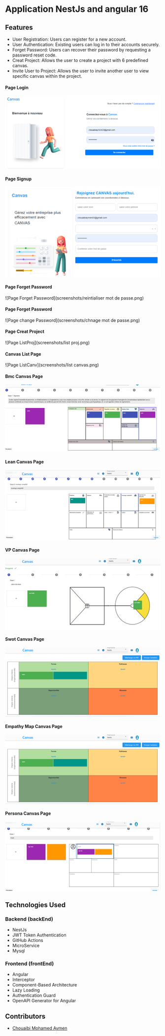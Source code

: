# Application NestJs and angular 16

## Features

- User Registration: Users can register for a new account.
- User Authentication: Existing users can log in to their accounts securely.
- Forget Password: Users can recover their password by requesting a password reset code.
- Creat Project: Allows the user to create a project with 6 predefined canvas.
- Invite User to Project: Allows the user to invite another user to view specific canvas within the project.

#### Page Login
![# Page Login](screenshots/login.png)

#### Page Signup
![Page Signup](screenshots/Signup.png)

#### Page Forget Password
![Page Forget Password](screenshots/reintialiser mot de passe.png)

#### Page Forget Password
![Page change Password](screenshots/chnage mot de passe.png)
#### Page Creat Project
![Page ListProj](screenshots/list proj.png)

#### Canvas List Page
![Page ListCanv](screenshots/list canvas.png)

#### Bmc Canvas Page
![Page bmc](screenshots/bmc.png)

#### Lean Canvas Page
![Page lean](screenshots/lean.png)

#### VP Canvas Page
![Page VP](screenshots/vp.png)

#### Swot Canvas Page
![Page Swot](screenshots/swot.png)

#### Empathy Map Canvas Page
![Page empthie](screenshots/swot.png)

#### Persona Canvas Page
![Page Persona](screenshots/persona.png)

## Technologies Used

### Backend (backEnd)

- NestJs
- JWT Token Authentication
- GitHub Actions
- MicroService
- Mysql



### Frontend (frontEnd)

- Angular
- Interceptor
- Component-Based Architecture
- Lazy Loading
- Authentication Guard
- OpenAPI Generator for Angular

## Contributors

- [Chouaibi Mohamed Aymen](https://github.com/aymen-1996)